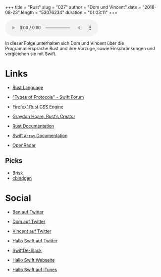 +++
title = "Rust"
slug = "027"
author = "Dom und Vincent"
date = "2018-08-23"
length = "53076234"
duration = "01:03:11"
+++

<audio controls>
    <source src="https://media.hallo-swift.de/file/halloswift/027.mp3" type="audio/mp3">
</audio>

In dieser Folge unterhalten sich Dom und Vincent über die Programmiersprache Rust und ihre Vorzüge, sowie Einschränkungen und vergleichen sie mit Swift.

# Links

- [Rust Language](https://rust-lang.org)
- ["Types of Protocols" - Swift Forum](https://forums.swift.org/t/casting-a-type…rements/13708/17)
- [Firefox' Rust CSS Engine](https://hacks.mozilla.org/2017/08/inside-a…m-css-aka-stylo/)
- [Graydon Hoare, Rust's Creator](https://github.com/graydon/)
- [Rust Documentation](https://doc.rust-lang.org/std/index.html)
- [Swift `Array` Documentation](https://developer.apple.com/documentation/swift/array)

- [OpenRadar](https://openradar.appspot.com)

## Picks

- [Brisk](https://github.com/br1sk/brisk)
- [cbindgen](https://github.com/eqrion/cbindgen)

# Social
- [Ben auf Twitter](https://twitter.com/benchr)
- [Dom auf Twitter](https://twitter.com/swiftpainless)
- [Vincent auf Twitter](https://twitter.com/regexident)
- [Hallo Swift auf Twitter](https://twitter.com/hallo_swift)
- [SwiftDe-Slack](http://slack.swiftde.net)

- [Hallo Swift Webseite](http://hallo-swift.de)
- [Hallo Swift auf iTunes](https://itunes.apple.com/de/podcast/hallo-swift/id1225721421?mt=2)
